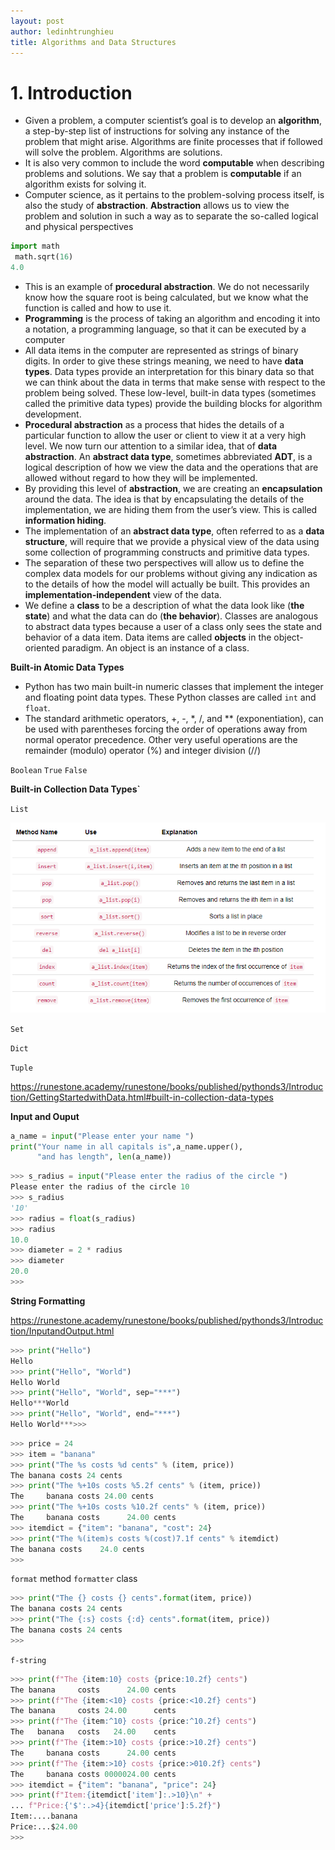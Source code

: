 ```yaml
---
layout: post
author: ledinhtrunghieu
title: Algorithms and Data Structures
---
```

# 1. Introduction

* Given a problem, a computer scientist’s goal is to develop an **algorithm**, a step-by-step list of instructions for solving any instance of the problem that might arise. Algorithms are finite processes that if followed will solve the problem. Algorithms are solutions.
* It is also very common to include the word **computable** when describing problems and solutions. We say that a problem is **computable** if an algorithm exists for solving it.
* Computer science, as it pertains to the problem-solving process itself, is also the study of **abstraction**. **Abstraction** allows us to view the problem and solution in such a way as to separate the so-called logical and physical perspectives

```py
import math
 math.sqrt(16)
4.0
```

* This is an example of **procedural abstraction**. We do not necessarily know how the square root is being calculated, but we know what the function is called and how to use it.
* **Programming** is the process of taking an algorithm and encoding it into a notation, a programming language, so that it can be executed by a computer
* All data items in the computer are represented as strings of binary digits. In order to give these strings meaning, we need to have **data types**. Data types provide an interpretation for this binary data so that we can think about the data in terms that make sense with respect to the problem being solved. These low-level, built-in data types (sometimes called the primitive data types) provide the building blocks for algorithm development.
* **Procedural abstraction** as a process that hides the details of a particular function to allow the user or client to view it at a very high level. We now turn our attention to a similar idea, that of **data abstraction**. An **abstract data type**, sometimes abbreviated **ADT**, is a logical description of how we view the data and the operations that are allowed without regard to how they will be implemented.
* By providing this level of **abstraction**, we are creating an **encapsulation** around the data. The idea is that by encapsulating the details of the implementation, we are hiding them from the user’s view. This is called **information hiding**.
* The implementation of an **abstract data type**, often referred to as a **data structure**, will require that we provide a physical view of the data using some collection of programming constructs and primitive data types. 
* The separation of these two perspectives will allow us to define the complex data models for our problems without giving any indication as to the details of how the model will actually be built. This provides an **implementation-independent** view of the data.
* We define a **class** to be a description of what the data look like (**the state**) and what the data can do (**the behavior**). Classes are analogous to abstract data types because a user of a class only sees the state and behavior of a data item. Data items are called **objects** in the object-oriented paradigm. An object is an instance of a class.

**Built-in Atomic Data Types**
* Python has two main built-in numeric classes that implement the integer and floating point data types. These Python classes are called `int` and `float`.
* The standard arithmetic operators, +, -, *, /, and ** (exponentiation), can be used with parentheses forcing the order of operations away from normal operator precedence. Other very useful operations are the remainder (modulo) operator (%) and integer division (//)

`Boolean` `True` `False`

**Built-in Collection Data Types`**

`List`

<img src="/assets/images/20210626_AlgoDataStruc/pic1.png" class="largepic"/>


`Set`

`Dict`

`Tuple`

https://runestone.academy/runestone/books/published/pythonds3/Introduction/GettingStartedwithData.html#built-in-collection-data-types

**Input and Ouput**

```py
a_name = input("Please enter your name ")
print("Your name in all capitals is",a_name.upper(),
      "and has length", len(a_name))
```
```py
>>> s_radius = input("Please enter the radius of the circle ")
Please enter the radius of the circle 10
>>> s_radius
'10'
>>> radius = float(s_radius)
>>> radius
10.0
>>> diameter = 2 * radius
>>> diameter
20.0
>>>
```
**String Formatting**

https://runestone.academy/runestone/books/published/pythonds3/Introduction/InputandOutput.html

```py
>>> print("Hello")
Hello
>>> print("Hello", "World")
Hello World
>>> print("Hello", "World", sep="***")
Hello***World
>>> print("Hello", "World", end="***")
Hello World***>>>
```


```py
>>> price = 24
>>> item = "banana"
>>> print("The %s costs %d cents" % (item, price))
The banana costs 24 cents
>>> print("The %+10s costs %5.2f cents" % (item, price))
The     banana costs 24.00 cents
>>> print("The %+10s costs %10.2f cents" % (item, price))
The     banana costs      24.00 cents
>>> itemdict = {"item": "banana", "cost": 24}
>>> print("The %(item)s costs %(cost)7.1f cents" % itemdict)
The banana costs    24.0 cents
>>>
```

`format` method `formatter` class

```py
>>> print("The {} costs {} cents".format(item, price))
The banana costs 24 cents
>>> print("The {:s} costs {:d} cents".format(item, price))
The banana costs 24 cents
>>>
```

`f-string`
```py
>>> print(f"The {item:10} costs {price:10.2f} cents")
The banana     costs      24.00 cents
>>> print(f"The {item:<10} costs {price:<10.2f} cents")
The banana     costs 24.00      cents
>>> print(f"The {item:^10} costs {price:^10.2f} cents")
The   banana   costs   24.00    cents
>>> print(f"The {item:>10} costs {price:>10.2f} cents")
The     banana costs      24.00 cents
>>> print(f"The {item:>10} costs {price:>010.2f} cents")
The     banana costs 0000024.00 cents
>>> itemdict = {"item": "banana", "price": 24}
>>> print(f"Item:{itemdict['item']:.>10}\n" +
... f"Price:{'$':.>4}{itemdict['price']:5.2f}")
Item:....banana
Price:...$24.00
>>>
```

